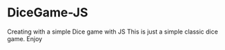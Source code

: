# DiceGame-JS
Creating with a simple Dice game with JS
This is just a simple classic dice game. Enjoy
